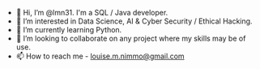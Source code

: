 - 👋 Hi, I’m @lmn31. I'm a SQL / Java developer.
- 👀 I’m interested in Data Science, AI & Cyber Security / Ethical Hacking.
- 🌱 I’m currently learning Python.
- 💞️ I’m looking to collaborate on any project where my skills may be of use.
- 📫 How to reach me - louise.m.nimmo@gmail.com

<!---
lmn31/lmn31 is a ✨ special ✨ repository because its `README.md` (this file) appears on your GitHub profile.
You can click the Preview link to take a look at your changes.
--->
